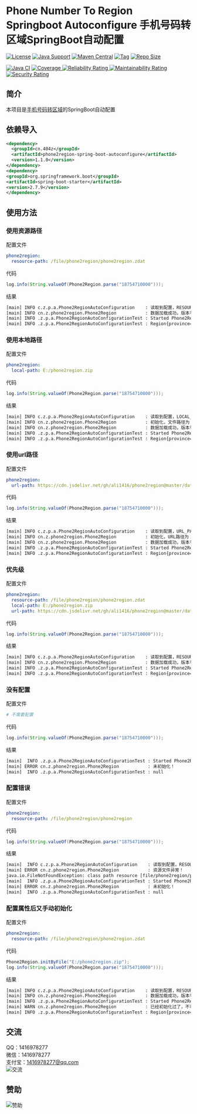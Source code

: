 # Phone Number To Region Springboot Autoconfigure 手机号码转区域SpringBoot自动配置

[![License](https://img.shields.io/github/license/ali1416/phone2region-spring-boot-autoconfigure?label=License)](https://opensource.org/licenses/BSD-3-Clause)
[![Java Support](https://img.shields.io/badge/Java-8+-green)](https://openjdk.org/)
[![Maven Central](https://img.shields.io/maven-central/v/cn.404z/phone2region-spring-boot-autoconfigure?label=Maven%20Central)](https://mvnrepository.com/artifact/cn.404z/phone2region-spring-boot-autoconfigure)
[![Tag](https://img.shields.io/github/v/tag/ali1416/phone2region-spring-boot-autoconfigure?label=Tag)](https://github.com/ALI1416/phone2region-spring-boot-autoconfigure/tags)
[![Repo Size](https://img.shields.io/github/repo-size/ali1416/phone2region-spring-boot-autoconfigure?label=Repo%20Size&color=success)](https://github.com/ALI1416/phone2region-spring-boot-autoconfigure/archive/refs/heads/master.zip)

[![Java CI](https://github.com/ALI1416/phone2region-spring-boot-autoconfigure/actions/workflows/ci.yml/badge.svg)](https://github.com/ALI1416/phone2region-spring-boot-autoconfigure/actions/workflows/ci.yml)
[![Coverage](https://sonarcloud.io/api/project_badges/measure?project=ALI1416_phone2region-spring-boot-autoconfigure&metric=coverage)
![Reliability Rating](https://sonarcloud.io/api/project_badges/measure?project=ALI1416_phone2region-spring-boot-autoconfigure&metric=reliability_rating)
![Maintainability Rating](https://sonarcloud.io/api/project_badges/measure?project=ALI1416_phone2region-spring-boot-autoconfigure&metric=sqale_rating)
![Security Rating](https://sonarcloud.io/api/project_badges/measure?project=ALI1416_phone2region-spring-boot-autoconfigure&metric=security_rating)](https://sonarcloud.io/summary/new_code?id=ALI1416_phone2region-spring-boot-autoconfigure)

## 简介

本项目是[手机号码转区域](https://github.com/ALI1416/phone2region)的SpringBoot自动配置

## 依赖导入

```xml
<dependency>
  <groupId>cn.404z</groupId>
  <artifactId>phone2region-spring-boot-autoconfigure</artifactId>
  <version>1.1.0</version>
</dependency>
<dependency>
<groupId>org.springframework.boot</groupId>
<artifactId>spring-boot-starter</artifactId>
<version>2.7.9</version>
</dependency>
```

## 使用方法

### 使用资源路径

配置文件

```yml
phone2region:
  resource-path: /file/phone2region/phone2region.zdat
```

代码

```java
log.info(String.valueOf(Phone2Region.parse("18754710000")));
```

结果

```txt
[main] INFO c.z.p.a.Phone2RegionAutoConfiguration    : 读取到配置，RESOURCE_PATH为：/file/phone2region/phone2region.zdat
[main] INFO cn.z.phone2region.Phone2Region           : 数据加载成功，版本号为：2302
[main] INFO .z.p.a.Phone2RegionAutoConfigurationTest : Started Phone2RegionAutoConfigurationTest in 0.442 seconds (JVM running for 0.931)
[main] INFO .z.p.a.Phone2RegionAutoConfigurationTest : Region{province='山东', city='济宁', zipCode='272000', areaCode='0537', isp='移动'}
```

### 使用本地路径

配置文件

```yml
phone2region:
  local-path: E:/phone2region.zip
```

代码

```java
log.info(String.valueOf(Phone2Region.parse("18754710000")));
```

结果

```txt
[main] INFO c.z.p.a.Phone2RegionAutoConfiguration    : 读取到配置，LOCAL_PATH为：E:/phone2region.zip
[main] INFO cn.z.phone2region.Phone2Region           : 初始化，文件路径为：E:/phone2region.zip
[main] INFO cn.z.phone2region.Phone2Region           : 数据加载成功，版本号为：2302
[main] INFO .z.p.a.Phone2RegionAutoConfigurationTest : Started Phone2RegionAutoConfigurationTest in 0.442 seconds (JVM running for 0.931)
[main] INFO .z.p.a.Phone2RegionAutoConfigurationTest : Region{province='山东', city='济宁', zipCode='272000', areaCode='0537', isp='移动'}
```

### 使用url路径

配置文件

```yml
phone2region:
  url-path: https://cdn.jsdelivr.net/gh/ali1416/phone2region@master/data/phone2region.zdat
```

代码

```java
log.info(String.valueOf(Phone2Region.parse("18754710000")));
```

结果

```txt
[main] INFO c.z.p.a.Phone2RegionAutoConfiguration    : 读取到配置，URL_PATH为：https://cdn.jsdelivr.net/gh/ali1416/phone2region@master/data/phone2region.zdat
[main] INFO cn.z.phone2region.Phone2Region           : 初始化，URL路径为：https://cdn.jsdelivr.net/gh/ali1416/phone2region@master/data/phone2region.zdat
[main] INFO cn.z.phone2region.Phone2Region           : 数据加载成功，版本号为：2302
[main] INFO .z.p.a.Phone2RegionAutoConfigurationTest : Started Phone2RegionAutoConfigurationTest in 0.442 seconds (JVM running for 0.931)
[main] INFO .z.p.a.Phone2RegionAutoConfigurationTest : Region{province='山东', city='济宁', zipCode='272000', areaCode='0537', isp='移动'}
```

### 优先级

配置文件

```yml
phone2region:
  resource-path: /file/phone2region/phone2region.zdat
  local-path: E:/phone2region.zip
  url-path: https://cdn.jsdelivr.net/gh/ali1416/phone2region@master/data/phone2region.zdat
```

代码

```java
log.info(String.valueOf(Phone2Region.parse("18754710000")));
```

结果

```txt
[main] INFO c.z.p.a.Phone2RegionAutoConfiguration    : 读取到配置，RESOURCE_PATH为：/file/phone2region/phone2region.zdat
[main] INFO cn.z.phone2region.Phone2Region           : 数据加载成功，版本号为：2302
[main] INFO .z.p.a.Phone2RegionAutoConfigurationTest : Started Phone2RegionAutoConfigurationTest in 0.442 seconds (JVM running for 0.931)
[main] INFO .z.p.a.Phone2RegionAutoConfigurationTest : Region{province='山东', city='济宁', zipCode='272000', areaCode='0537', isp='移动'}
```

### 没有配置

配置文件

```yml
# 不需要配置
```

代码

```java
log.info(String.valueOf(Phone2Region.parse("18754710000")));
```

结果
```txt
[main]  INFO .z.p.a.Phone2RegionAutoConfigurationTest : Started Phone2RegionAutoConfigurationTest in 0.442 seconds (JVM running for 0.931)
[main] ERROR cn.z.phone2region.Phone2Region           : 未初始化！
[main]  INFO .z.p.a.Phone2RegionAutoConfigurationTest : null
```

### 配置错误

配置文件

```yml
phone2region:
  resource-path: /file/phone2region/phone2region
```

代码

```java
log.info(String.valueOf(Phone2Region.parse("18754710000")));
```

结果

```txt
[main]  INFO c.z.p.a.Phone2RegionAutoConfiguration    : 读取到配置，RESOURCE_PATH为：/file/phone2region/phone2region
[main] ERROR cn.z.phone2region.Phone2Region           : 资源文件异常！
java.io.FileNotFoundException: class path resource [file/phone2region/phone2region] cannot be opened because it does not exist
[main]  INFO .z.p.a.Phone2RegionAutoConfigurationTest : Started Phone2RegionAutoConfigurationTest in 0.442 seconds (JVM running for 0.931)
[main] ERROR cn.z.phone2region.Phone2Region           : 未初始化！
[main]  INFO .z.p.a.Phone2RegionAutoConfigurationTest : null
```

### 配置属性后又手动初始化

配置文件

```yml
phone2region:
  resource-path: /file/phone2region/phone2region.zdat
```

代码

```java
Phone2Region.initByFile("E:/phone2region.zip");
log.info(String.valueOf(Phone2Region.parse("18754710000")));
```

结果

```txt
[main] INFO c.z.p.a.Phone2RegionAutoConfiguration    : 读取到配置，RESOURCE_PATH为：/file/phone2region/phone2region.zdat
[main] INFO cn.z.phone2region.Phone2Region           : 数据加载成功，版本号为：2302
[main] INFO .z.p.a.Phone2RegionAutoConfigurationTest : Started Phone2RegionAutoConfigurationTest in 0.442 seconds (JVM running for 0.931)
[main] WARN cn.z.phone2region.Phone2Region           : 已经初始化过了，不可重复初始化！
[main] INFO .z.p.a.Phone2RegionAutoConfigurationTest : Region{province='山东', city='济宁', zipCode='272000', areaCode='0537', isp='移动'}
```

## 交流

QQ：1416978277  
微信：1416978277  
支付宝：1416978277@qq.com  
![交流](https://cdn.jsdelivr.net/gh/ALI1416/ALI1416/image/contact.png)

## 赞助

![赞助](https://cdn.jsdelivr.net/gh/ALI1416/ALI1416/image/donate.png)
